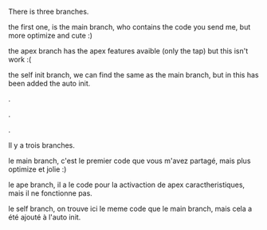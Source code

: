 There is three branches.


the first one, is the main branch, who contains the code you send me, but more optimize and cute :)

the apex branch has the apex features avaible (only the tap) but this isn't work :(

the self init branch, we can find the same as the main branch, but in this has been added the auto init. 


.

.

.


Il y a trois branches.

le main branch, c'est le premier code que vous m'avez partagé, mais plus optimize et jolie :)

le ape branch, il a le code pour la activaction de apex caractheristiques, mais il ne fonctionne pas.

le self branch, on trouve ici le meme code que le main branch, mais cela a été ajouté à l'auto init.
